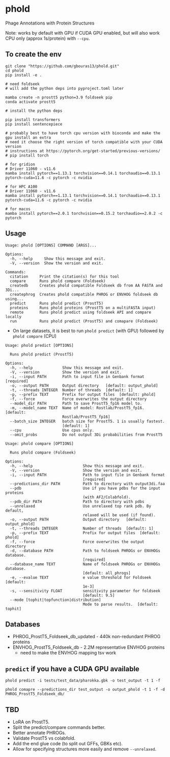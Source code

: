 # phold
Phage Annotations with Protein Structures

Note: works by default with GPU if CUDA GPU enabled, but will also work CPU only (approx 1s/protein) with `--cpu`.

## To create the env

```
git clone "https://github.com/gbouras13/phold.git"
cd phold
pip install -e .

# need foldseek
# will add the python deps into pyproject.toml later

mamba create -n prostt5 python=3.9 foldseek pip
conda activate prostt5

# install the python deps

pip install transformers
pip install sentencepiece

# probably best to have torch cpu version with bioconda and make the gpu install an extra
# need it choose the right version of torch compatible with your CUDA version
# instructions at https://pytorch.org/get-started/previous-versions/
# pip install torch

# for gridion
# Driver 11060 - v11.6
mamba install pytorch==1.13.1 torchvision==0.14.1 torchaudio==0.13.1 pytorch-cuda=11.6 -c pytorch -c nvidia

# for HPC A100 
# Driver 11060 - v11.6
mamba install pytorch==1.13.1 torchvision==0.14.1 torchaudio==0.13.1 pytorch-cuda=11.6 -c pytorch -c nvidia

# for macos
mamba install pytorch==2.0.1 torchvision==0.15.2 torchaudio==2.0.2 -c pytorch

```

## Usage

```
Usage: phold [OPTIONS] COMMAND [ARGS]...

Options:
  -h, --help     Show this message and exit.
  -V, --version  Show the version and exit.

Commands:
  citation     Print the citation(s) for this tool
  compare      Runs phold compare (Foldseek)
  createdb     Creates phold compatible Foldseek db from AA FASTA and 3Di...
  createphrog  Creates phold compatible PHROG or ENVHOG foldseek db using...
  predict      Runs phold predict (ProstT5)
  proteins     Runs phold proteins (ProstT5 on a multiFASTA input)
  remote       Runs phold predict using foldseek API and compare locally
  run          Runs phold predict (ProstT5) and comapare (Foldseek)
```

* On large datasets, it is best to run `phold predict` (with GPU) followed by `phold compare` (CPU)

```
Usage: phold predict [OPTIONS]

  Runs phold predict (ProstT5)

Options:
  -h, --help             Show this message and exit.
  -V, --version          Show the version and exit.
  -i, --input PATH       Path to input file in Genbank format  [required]
  -o, --output PATH      Output directory   [default: output_phold]
  -t, --threads INTEGER  Number of threads  [default: 1]
  -p, --prefix TEXT      Prefix for output files  [default: phold]
  -f, --force            Force overwrites the output directory
  --model_dir PATH       Path to save ProstT5_fp16 model to.
  -m, --model_name TEXT  Name of model: Rostlab/ProstT5_fp16.  [default:
                         Rostlab/ProstT5_fp16]
  --batch_size INTEGER   batch size for ProstT5. 1 is usually fastest.
                         [default: 1]
  --cpu                  Use cpus only.
  --omit_probs           Do not output 3Di probabilities from ProstT5
```

```
Usage: phold compare [OPTIONS]

  Runs phold compare (Foldseek)

Options:
  -h, --help                      Show this message and exit.
  -V, --version                   Show the version and exit.
  -i, --input PATH                Path to input file in Genbank format
                                  [required]
  --predictions_dir PATH          Path to directory with output3di.faa
  --pdb                           Use if you have pdbs for the input proteins
                                  (with AF2/Colabfold).
  --pdb_dir PATH                  Path to directory with pdbs
  --unrelaxed                     Use unrelaxed top rank pdb. By default,
                                  relaxed will be used (if found).
  -o, --output PATH               Output directory   [default: output_phold]
  -t, --threads INTEGER           Number of threads  [default: 1]
  -p, --prefix TEXT               Prefix for output files  [default: phold]
  -f, --force                     Force overwrites the output directory
  -d, --database PATH             Path to foldseek PHROGs or ENVHOGs database.
                                  [required]
  --database_name TEXT            Name of foldseek PHROGs or ENVHOGs database.
                                  [default: all_phrogs]
  -e, --evalue TEXT               e value threshold for Foldseek  [default:
                                  1e-3]
  -s, --sensitivity FLOAT         sensitivity parameter for foldseek
                                  [default: 9.5]
  --mode [tophit|topfunction|distribution]
                                  Mode to parse results.  [default: tophit]
```


## Databases

* PHROG_ProstT5_Foldseek_db_updated - 440k non-redundant PHROG proteins
* ENVHOG_ProstT5_Foldseek_db - 2.2M representative ENVHOG proteins
    * need to make the ENVHOG mapping tsv work


## `predict` if you have a CUDA GPU available
```
phold predict -i tests/test_data/pharokka.gbk -o test_output -t 1 -f 
```

```
phold comapre --predictions_dir test_output -o output_phold -t 1 -f -d PHROG_ProstT5_Foldseek_db/
```




## TBD

* LoRA on ProstT5.
* Split the predict/compare commands better.
* Better annotate PHROGs.
* Validate ProstT5 vs colabfold.
* Add the end glue code (to split out GFFs, GBKs etc).
* Allow for specifying structures more easily and remove `--unrelaxed`.
